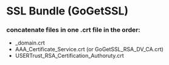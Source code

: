 # SSL Bundle (GoGetSSL)
### concatenate files in one .crt file in the order:
- _domain.crt
- AAA_Certificate_Service.crt (or GoGetSSL_RSA_DV_CA.crt)
- USERTrust_RSA_Certification_Authoruty.crt


